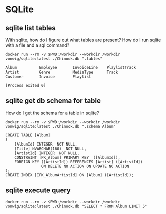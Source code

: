 
# SQLite

## sqlite list tables

With sqlite, how do I figure out what tables are present?
How do I run sqlite with a file and a sql command?

```
docker run --rm -v $PWD:/workdir --workdir /workdir vonwig/sqlite:latest ./Chinook.db ".tables"
```

```
Album          Employee       InvoiceLine    PlaylistTrack
Artist         Genre          MediaType      Track        
Customer       Invoice        Playlist     

[Process exited 0]
```

## sqlite get db schema for table

How do I get the schema for a table in sqlite?

```
docker run --rm -v $PWD:/workdir --workdir /workdir vonwig/sqlite:latest ./Chinook.db ".schema Album"
```

```
CREATE TABLE [Album]
(
    [AlbumId] INTEGER  NOT NULL,
    [Title] NVARCHAR(160)  NOT NULL,
    [ArtistId] INTEGER  NOT NULL,
    CONSTRAINT [PK_Album] PRIMARY KEY  ([AlbumId]),
    FOREIGN KEY ([ArtistId]) REFERENCES [Artist] ([ArtistId]) 
                ON DELETE NO ACTION ON UPDATE NO ACTION
);
CREATE INDEX [IFK_AlbumArtistId] ON [Album] ([ArtistId]);
```

## sqlite execute query

```
docker run --rm -v $PWD:/workdir --workdir /workdir vonwig/sqlite:latest ./Chinook.db "SELECT * FROM Album LIMIT 5"
```


